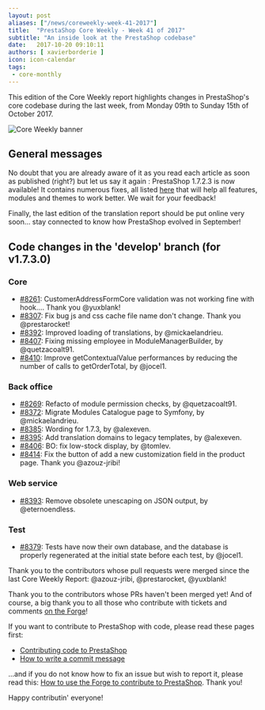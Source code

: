 ```yaml
---
layout: post
aliases: ["/news/coreweekly-week-41-2017"]
title:  "PrestaShop Core Weekly - Week 41 of 2017"
subtitle: "An inside look at the PrestaShop codebase"
date:   2017-10-20 09:10:11
authors: [ xavierborderie ]
icon: icon-calendar
tags:
 - core-monthly
---
```


This edition of the Core Weekly report highlights changes in PrestaShop's core codebase during the last week, from Monday 09th to Sunday 15th of October 2017.

![Core Weekly banner](/assets/images/2017/04/core_weekly_banner.jpg)


## General messages

No doubt that you are already aware of it as you read each article as soon as published (right?) but let us say it again : PrestaShop 1.7.2.3 is now available! It contains numerous fixes, all listed [here](https://github.com/PrestaShop/PrestaShop/pulls?utf8=%E2%9C%93&q=is%3Apr%20milestone%3A1.7.2.3) that will help all features, modules and themes to work better. We wait for your feedback!

Finally, the last edition of the translation report should be put online very soon… stay connected to know how PrestaShop evolved in September!


## Code changes in the 'develop' branch (for v1.7.3.0)

### Core

* [#8261](https://github.com/PrestaShop/PrestaShop/pull/8261): CustomerAddressFormCore validation was not working fine with hook…. Thank you @yuxblank!
* [#8307](https://github.com/PrestaShop/PrestaShop/pull/8307): Fix bug js and css cache file name don't change. Thank you @prestarocket!
* [#8392](https://github.com/PrestaShop/PrestaShop/pull/8392): Improved loading of translations, by @mickaelandrieu.
* [#8407](https://github.com/PrestaShop/PrestaShop/pull/8407): Fixing missing employee in ModuleManagerBuilder, by @quetzacoalt91.
* [#8410](https://github.com/PrestaShop/PrestaShop/pull/8410): Improve getContextualValue performances by reducing the number of calls to getOrderTotal, by @jocel1.

### Back office

* [#8269](https://github.com/PrestaShop/PrestaShop/pull/8269): Refacto of module permission checks, by @quetzacoalt91.
* [#8372](https://github.com/PrestaShop/PrestaShop/pull/8372): Migrate Modules Catalogue page to Symfony, by @mickaelandrieu.
* [#8385](https://github.com/PrestaShop/PrestaShop/pull/8385): Wording for 1.7.3, by @alexeven.
* [#8395](https://github.com/PrestaShop/PrestaShop/pull/8395): Add translation domains to legacy templates, by @alexeven.
* [#8406](https://github.com/PrestaShop/PrestaShop/pull/8406): BO: fix low-stock display, by @tomlev.
* [#8414](https://github.com/PrestaShop/PrestaShop/pull/8414): Fix the button of add a new customization field in the product page. Thank you @azouz-jribi!

### Web service

* [#8393](https://github.com/PrestaShop/PrestaShop/pull/8393): Remove obsolete unescaping on JSON output, by @eternoendless.

### Test

* [#8379](https://github.com/PrestaShop/PrestaShop/pull/8379): Tests have now their own database, and the database is properly regenerated at the initial state before each test, by @jocel1.


Thank you to the contributors whose pull requests were merged since the last Core Weekly Report: @azouz-jribi, @prestarocket, @yuxblank!

Thank you to the contributors whose PRs haven't been merged yet! And of course, a big thank you to all those who contribute with tickets and comments [on the Forge](http://forge.prestashop.com/)!

If you want to contribute to PrestaShop with code, please read these pages first:

 * [Contributing code to PrestaShop](http://doc.prestashop.com/display/PS16/Contributing+code+to+PrestaShop)
 * [How to write a commit message](http://doc.prestashop.com/display/PS16/How+to+write+a+commit+message)

...and if you do not know how to fix an issue but wish to report it, please read this: [How to use the Forge to contribute to PrestaShop](http://doc.prestashop.com/display/PS16/How+to+use+the+Forge+to+contribute+to+PrestaShop). Thank you!

Happy contributin' everyone!
